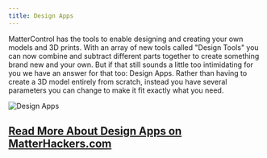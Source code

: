 ```yaml
---
title: Design Apps
---
```

MatterControl has the tools to enable designing and creating your own models and 3D prints. With an array of new tools called "Design Tools" you can now combine and subtract different parts together to create something brand new and your own. But if that still sounds a little too intimidating for you we have an answer for that too: Design Apps. Rather than having to create a 3D model entirely from scratch, instead you have several parameters you can change to make it fit exactly what you need.

![Design Apps](https://lh3.googleusercontent.com/dshWx4m208jj7S0ochB0HRORvZ7nVcmh_lfbEiePNTigELHHkdz7VHVm9twVsQvOZ8ub0P23o9RESY41zx4ABVfllA=s300)

## [Read More About Design Apps on MatterHackers.com](https://www.matterhackers.com/articles/mattercontrol-design-apps)

